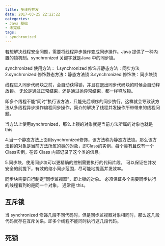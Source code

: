 ```yaml
---
title: 多线程并发
date: 2017-03-25 22:22:22
categories: 
- Java 基础
- 未完成
tags: 
- synchronized
---
```


若想解决线程安全问题，需要将线程异步操作变成同步操作。Java 提供了一种内置的锁机制。synchronized 关键字就是Java 中的同步锁。

<!--more-->

synchronized 使用方法：
1.synchronized 修饰非静态方法：同步方法
2.synchronized 修饰静态方法：静态方法锁
3.synchronized 修饰块：同步块锁

线程进入同步代码块之前，会自动获得锁，并且在退出同步代码块的时候会自动释放锁。
无论是通过正常结束，还是通过抛异常结束，都一样释放锁。

即多个线程不能“同时”执行该方法，只能先后顺序的同步执行。这样就会导致该方法从多线程异步操作编程同步操作，简介的解决了线程并发操作所带带来的线程问题。

当方法上使用synchronized，那么上锁的对象就是当前方法所属的对象也就是this

4.当一个静态方法上面用synchronized修饰，该方法称为静态方法锁。那么该方法锁的对象是当前方法所属的类的对象，即Class的实例，每个类有且仅有一个 Class实例，在该 Class 内部记录了这个类的信息。


5.同步块，使用同步块可以更精确的控制需要执行的代码片段。
可以保证在并发安全的前提下，有效的缩小同步范围，尽可能地提高并发效率。

同步块需要自行制定“同步监视器”，即上锁的对象。
必须保证多个需要同步执行的线程看到的是同一个对象。
通常是 this。



## 互斥锁
当 synchronized 修饰几段不同代码时，但是同步监视器对象相同时，那么这几段代码就存在互斥关系。即多个线程不能同时执行这几段代码。


## 死锁